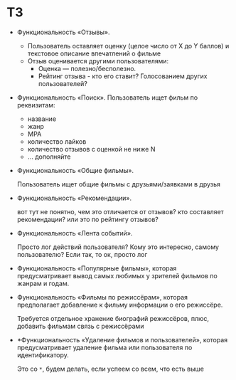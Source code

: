# ТЗ

- Функциональность «Отзывы».
    - Пользователь оставляет оценку (целое число от X до Y баллов) и текстовое описание впечатлений о фильме
    - Отзыв оценивается другими пользователями:
      - Оценка — полезно/бесполезно.
      - Рейтинг отзыва - кто его ставит? Голосованием других пользователей?
- Функциональность «Поиск».
  Пользователь ищет фильм по реквизитам:
    - название
    - жанр
    - MPA
    - количество лайков
    - количество отзывов с оценкой не ниже N
    - ... дополняйте
- Функциональность «Общие фильмы».

  Пользователь ищет общие фильмы с друзьями/заявками в друзья
- Функциональность «Рекомендации».

  вот тут не понятно, чем это отличается от отзывов? кто составляет рекомендации? или это по рейтингу отзывов?
- Функциональность «Лента событий».

  Просто лог действий пользователя? Кому это интересно, самому пользователю? Если так, то ок, просто лог
- Функциональность «Популярные фильмы», которая предусматривает вывод самых любимых у зрителей фильмов по жанрам и годам.
- Функциональность «Фильмы по режиссёрам», которая предполагает добавление к фильму информации о его режиссёре.

  Требуется отдельное хранение биографий режиссёров, плюс, добавить фильмам связь с режиссёрами
- *Функциональность «Удаление фильмов и пользователей», которая предусматривает удаление фильма или пользователя по идентификатору.

  Это со `*`, будем делать, если успеем со всем, что есть выше